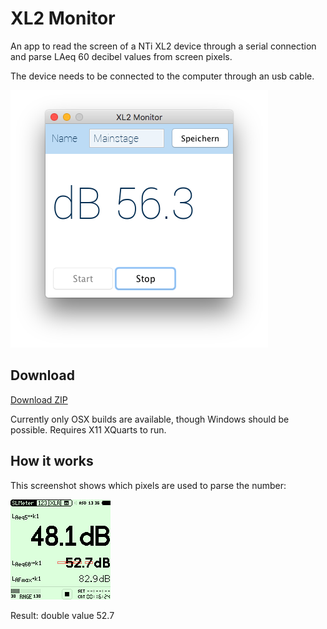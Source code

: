 # XL2 Monitor
An app to read the screen of a NTi XL2 device through a serial connection and parse LAeq 60 decibel values from screen pixels.

The device needs to be connected to the computer through an usb cable. 

![screenshot](https://raw.githubusercontent.com/demianh/xl2-monitor/master/docs/screenshot.png)

## Download

[Download ZIP](https://raw.githubusercontent.com/demianh/xl2-monitor/master/xl2monitor.zip)

Currently only OSX builds are available, though Windows should be possible. Requires X11 XQuarts to run.

## How it works

This screenshot shows which pixels are used to parse the number:

![screen cutouts](https://raw.githubusercontent.com/demianh/xl2-monitor/master/docs/example_screen_cutouts.png)

Result: double value 52.7

